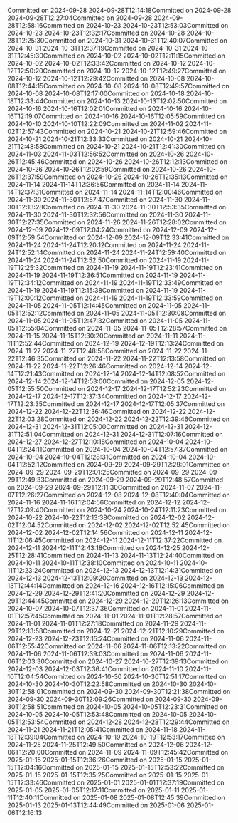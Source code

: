 Committed on 2024-09-28 2024-09-28T12:14:18Committed on 2024-09-28 2024-09-28T12:27:04Committed on 2024-09-28 2024-09-28T12:58:16Committed on 2024-10-23 2024-10-23T12:53:03Committed on 2024-10-23 2024-10-23T12:32:17Committed on 2024-10-28 2024-10-28T12:25:30Committed on 2024-10-31 2024-10-31T12:40:07Committed on 2024-10-31 2024-10-31T12:37:19Committed on 2024-10-31 2024-10-31T12:45:30Committed on 2024-10-02 2024-10-02T12:11:15Committed on 2024-10-02 2024-10-02T12:33:42Committed on 2024-10-12 2024-10-12T12:50:20Committed on 2024-10-12 2024-10-12T12:49:27Committed on 2024-10-12 2024-10-12T12:29:42Committed on 2024-10-08 2024-10-08T12:44:15Committed on 2024-10-08 2024-10-08T12:49:57Committed on 2024-10-08 2024-10-08T12:17:00Committed on 2024-10-18 2024-10-18T12:33:44Committed on 2024-10-13 2024-10-13T12:02:50Committed on 2024-10-16 2024-10-16T12:02:01Committed on 2024-10-16 2024-10-16T12:19:07Committed on 2024-10-16 2024-10-16T12:05:59Committed on 2024-10-10 2024-10-10T12:22:09Committed on 2024-11-02 2024-11-02T12:57:43Committed on 2024-10-21 2024-10-21T12:59:46Committed on 2024-10-21 2024-10-21T12:33:33Committed on 2024-10-21 2024-10-21T12:48:58Committed on 2024-10-21 2024-10-21T12:41:30Committed on 2024-11-03 2024-11-03T12:56:52Committed on 2024-10-26 2024-10-26T12:45:46Committed on 2024-10-26 2024-10-26T12:12:13Committed on 2024-10-26 2024-10-26T12:02:59Committed on 2024-10-26 2024-10-26T12:37:59Committed on 2024-10-26 2024-10-26T12:35:13Committed on 2024-11-14 2024-11-14T12:36:56Committed on 2024-11-14 2024-11-14T12:37:31Committed on 2024-11-14 2024-11-14T12:00:46Committed on 2024-11-30 2024-11-30T12:57:47Committed on 2024-11-30 2024-11-30T12:13:28Committed on 2024-11-30 2024-11-30T12:53:35Committed on 2024-11-30 2024-11-30T12:32:56Committed on 2024-11-30 2024-11-30T12:27:35Committed on 2024-11-26 2024-11-26T12:28:02Committed on 2024-12-09 2024-12-09T12:04:24Committed on 2024-12-09 2024-12-09T12:59:54Committed on 2024-12-09 2024-12-09T12:33:41Committed on 2024-11-24 2024-11-24T12:20:12Committed on 2024-11-24 2024-11-24T12:52:14Committed on 2024-11-24 2024-11-24T12:59:40Committed on 2024-11-24 2024-11-24T12:52:50Committed on 2024-11-19 2024-11-19T12:25:32Committed on 2024-11-19 2024-11-19T12:23:41Committed on 2024-11-19 2024-11-19T12:36:51Committed on 2024-11-19 2024-11-19T12:34:12Committed on 2024-11-19 2024-11-19T12:33:49Committed on 2024-11-19 2024-11-19T12:15:38Committed on 2024-11-19 2024-11-19T12:00:12Committed on 2024-11-19 2024-11-19T12:33:59Committed on 2024-11-05 2024-11-05T12:14:45Committed on 2024-11-05 2024-11-05T12:52:12Committed on 2024-11-05 2024-11-05T12:30:08Committed on 2024-11-05 2024-11-05T12:47:32Committed on 2024-11-05 2024-11-05T12:55:04Committed on 2024-11-05 2024-11-05T12:28:57Committed on 2024-11-15 2024-11-15T12:30:20Committed on 2024-11-11 2024-11-11T12:52:44Committed on 2024-12-19 2024-12-19T12:13:24Committed on 2024-11-27 2024-11-27T12:48:58Committed on 2024-11-22 2024-11-22T12:46:35Committed on 2024-11-22 2024-11-22T12:13:58Committed on 2024-11-22 2024-11-22T12:26:46Committed on 2024-12-14 2024-12-14T12:21:43Committed on 2024-12-14 2024-12-14T12:08:52Committed on 2024-12-14 2024-12-14T12:53:00Committed on 2024-12-05 2024-12-05T12:55:50Committed on 2024-12-17 2024-12-17T12:52:23Committed on 2024-12-17 2024-12-17T12:37:34Committed on 2024-12-17 2024-12-17T12:23:35Committed on 2024-12-17 2024-12-17T12:05:37Committed on 2024-12-22 2024-12-22T12:36:46Committed on 2024-12-22 2024-12-22T12:03:28Committed on 2024-12-22 2024-12-22T12:39:46Committed on 2024-12-31 2024-12-31T12:05:00Committed on 2024-12-31 2024-12-31T12:51:04Committed on 2024-12-31 2024-12-31T12:07:16Committed on 2024-12-27 2024-12-27T12:10:18Committed on 2024-10-04 2024-10-04T12:24:11Committed on 2024-10-04 2024-10-04T12:57:37Committed on 2024-10-04 2024-10-04T12:28:31Committed on 2024-10-04 2024-10-04T12:52:12Committed on 2024-09-29 2024-09-29T12:29:01Committed on 2024-09-29 2024-09-29T12:01:25Committed on 2024-09-29 2024-09-29T12:49:33Committed on 2024-09-29 2024-09-29T12:48:57Committed on 2024-09-29 2024-09-29T12:11:30Committed on 2024-11-07 2024-11-07T12:26:27Committed on 2024-12-08 2024-12-08T12:40:04Committed on 2024-11-16 2024-11-16T12:04:56Committed on 2024-12-12 2024-12-12T12:09:40Committed on 2024-10-24 2024-10-24T12:11:23Committed on 2024-10-22 2024-10-22T12:13:38Committed on 2024-12-02 2024-12-02T12:04:52Committed on 2024-12-02 2024-12-02T12:52:45Committed on 2024-12-02 2024-12-02T12:14:56Committed on 2024-12-11 2024-12-11T12:06:45Committed on 2024-12-11 2024-12-11T12:37:22Committed on 2024-12-11 2024-12-11T12:43:18Committed on 2024-12-25 2024-12-25T12:28:41Committed on 2024-11-13 2024-11-13T12:24:40Committed on 2024-10-11 2024-10-11T12:38:10Committed on 2024-10-11 2024-10-11T12:23:24Committed on 2024-12-13 2024-12-13T12:14:31Committed on 2024-12-13 2024-12-13T12:09:20Committed on 2024-12-13 2024-12-13T12:44:14Committed on 2024-12-16 2024-12-16T12:15:06Committed on 2024-12-29 2024-12-29T12:41:20Committed on 2024-12-29 2024-12-29T12:44:45Committed on 2024-12-29 2024-12-29T12:26:13Committed on 2024-10-07 2024-10-07T12:37:36Committed on 2024-11-01 2024-11-01T12:57:45Committed on 2024-11-01 2024-11-01T12:28:57Committed on 2024-11-01 2024-11-01T12:27:18Committed on 2024-11-29 2024-11-29T12:13:58Committed on 2024-12-21 2024-12-21T12:10:29Committed on 2024-12-23 2024-12-23T12:15:24Committed on 2024-11-06 2024-11-06T12:55:42Committed on 2024-11-06 2024-11-06T12:13:22Committed on 2024-11-06 2024-11-06T12:39:03Committed on 2024-11-06 2024-11-06T12:03:30Committed on 2024-10-27 2024-10-27T12:39:13Committed on 2024-12-03 2024-12-03T12:36:41Committed on 2024-11-10 2024-11-10T12:04:54Committed on 2024-10-30 2024-10-30T12:51:17Committed on 2024-10-30 2024-10-30T12:22:58Committed on 2024-10-30 2024-10-30T12:58:01Committed on 2024-09-30 2024-09-30T12:21:38Committed on 2024-09-30 2024-09-30T12:09:26Committed on 2024-09-30 2024-09-30T12:58:51Committed on 2024-10-05 2024-10-05T12:23:31Committed on 2024-10-05 2024-10-05T12:53:48Committed on 2024-10-05 2024-10-05T12:53:54Committed on 2024-12-28 2024-12-28T12:29:44Committed on 2024-11-21 2024-11-21T12:05:41Committed on 2024-11-18 2024-11-18T12:39:04Committed on 2024-10-19 2024-10-19T12:53:17Committed on 2024-11-25 2024-11-25T12:49:50Committed on 2024-12-06 2024-12-06T12:20:00Committed on 2024-11-09 2024-11-09T12:45:42Committed on 2025-01-15 2025-01-15T12:36:26Committed on 2025-01-15 2025-01-15T12:04:16Committed on 2025-01-15 2025-01-15T12:53:22Committed on 2025-01-15 2025-01-15T12:35:25Committed on 2025-01-15 2025-01-15T12:33:46Committed on 2025-01-01 2025-01-01T12:37:19Committed on 2025-01-05 2025-01-05T12:17:11Committed on 2025-01-11 2025-01-11T12:40:11Committed on 2025-01-08 2025-01-08T12:45:39Committed on 2025-01-13 2025-01-13T12:44:49Committed on 2025-01-06 2025-01-06T12:16:13